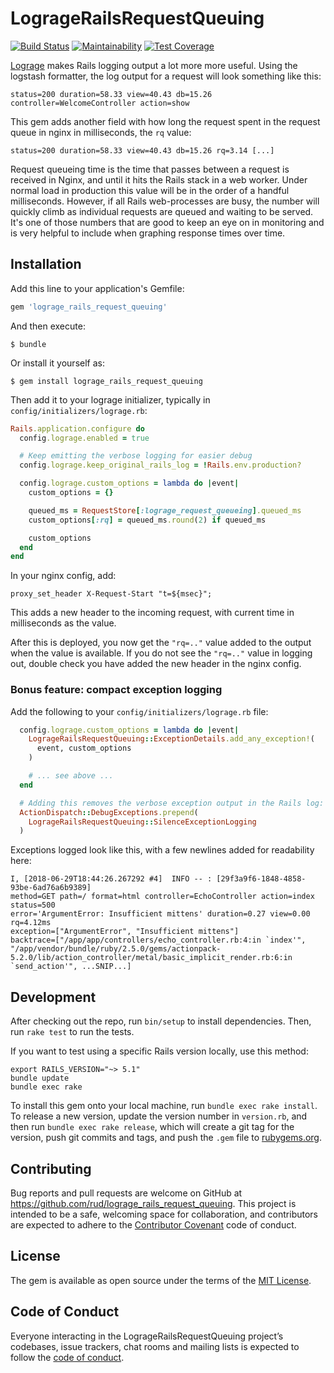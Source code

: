# LogrageRailsRequestQueuing

[![Build Status](https://travis-ci.com/rud/lograge_rails_request_queuing.svg?branch=master)](https://travis-ci.com/rud/lograge_rails_request_queuing)
[![Maintainability](https://api.codeclimate.com/v1/badges/6a5a12083b7ac49e13b2/maintainability)](https://codeclimate.com/github/rud/lograge_rails_request_queuing/maintainability)
[![Test Coverage](https://api.codeclimate.com/v1/badges/6a5a12083b7ac49e13b2/test_coverage)](https://codeclimate.com/github/rud/lograge_rails_request_queuing/test_coverage)

[Lograge](https://github.com/roidrage/lograge) makes Rails logging output a lot more more useful.
Using the logstash formatter, the log output for a request will look something like this:

```
status=200 duration=58.33 view=40.43 db=15.26 controller=WelcomeController action=show
```

This gem adds another field with how long the request spent in the request queue in nginx in milliseconds, the `rq` value:

```
status=200 duration=58.33 view=40.43 db=15.26 rq=3.14 [...]
```

Request queueing time is the time that passes between a request is received in Nginx, and until it hits the Rails stack in a web worker.
Under normal load in production this value will be in the order of a handful milliseconds.
However, if all Rails web-processes are busy, the number will quickly climb as individual requests are queued and waiting to be served.
It's one of those numbers that are good to keep an eye on in monitoring and is very helpful to include when graphing response times over time.

## Installation

Add this line to your application's Gemfile:

```ruby
gem 'lograge_rails_request_queuing'
```

And then execute:

    $ bundle

Or install it yourself as:

    $ gem install lograge_rails_request_queuing

Then add it to your lograge initializer, typically in `config/initializers/lograge.rb`:

``` ruby
Rails.application.configure do
  config.lograge.enabled = true

  # Keep emitting the verbose logging for easier debug
  config.lograge.keep_original_rails_log = !Rails.env.production?

  config.lograge.custom_options = lambda do |event|
    custom_options = {}

    queued_ms = RequestStore[:lograge_request_queueing].queued_ms
    custom_options[:rq] = queued_ms.round(2) if queued_ms

    custom_options
  end
end
```

In your nginx config, add:
```
proxy_set_header X-Request-Start "t=${msec}";
```

This adds a new header to the incoming request, with current time in milliseconds as the value. 

After this is deployed, you now get the `"rq=.."` value added to the output when the value is available.
If you do not see the `"rq=.."` value in logging out, double check you have added the new header in the nginx config.
  

### Bonus feature: compact exception logging

Add the following to your `config/initializers/lograge.rb` file:

``` ruby
  config.lograge.custom_options = lambda do |event|
    LogrageRailsRequestQueuing::ExceptionDetails.add_any_exception!(
      event, custom_options
    )

    # ... see above ...
  end

  # Adding this removes the verbose exception output in the Rails log:
  ActionDispatch::DebugExceptions.prepend(
    LogrageRailsRequestQueuing::SilenceExceptionLogging
  )
```

Exceptions logged look like this, with a few newlines added for readability here:

```
I, [2018-06-29T18:44:26.267292 #4]  INFO -- : [29f3a9f6-1848-4858-93be-6ad76a6b9389] 
method=GET path=/ format=html controller=EchoController action=index status=500 
error='ArgumentError: Insufficient mittens' duration=0.27 view=0.00 rq=4.12ms 
exception=["ArgumentError", "Insufficient mittens"] 
backtrace=["/app/app/controllers/echo_controller.rb:4:in `index'", "/app/vendor/bundle/ruby/2.5.0/gems/actionpack-5.2.0/lib/action_controller/metal/basic_implicit_render.rb:6:in `send_action'", ...SNIP...]
```

## Development

After checking out the repo, run `bin/setup` to install dependencies. Then, run `rake test` to run the tests.

If you want to test using a specific Rails version locally, use this method:

``` shell-interaction
export RAILS_VERSION="~> 5.1" 
bundle update
bundle exec rake
```

To install this gem onto your local machine, run `bundle exec rake install`. To release a new version, update the version number in `version.rb`, and then run `bundle exec rake release`, which will create a git tag for the version, push git commits and tags, and push the `.gem` file to [rubygems.org](https://rubygems.org).

## Contributing

Bug reports and pull requests are welcome on GitHub at https://github.com/rud/lograge_rails_request_queuing. This project is intended to be a safe, welcoming space for collaboration, and contributors are expected to adhere to the [Contributor Covenant](http://contributor-covenant.org) code of conduct.

## License

The gem is available as open source under the terms of the [MIT License](https://opensource.org/licenses/MIT).

## Code of Conduct

Everyone interacting in the LogrageRailsRequestQueuing project’s codebases, issue trackers, chat rooms and mailing lists is expected to follow the [code of conduct](https://github.com/rud/lograge_rails_request_queuing/blob/master/CODE_OF_CONDUCT.md).
